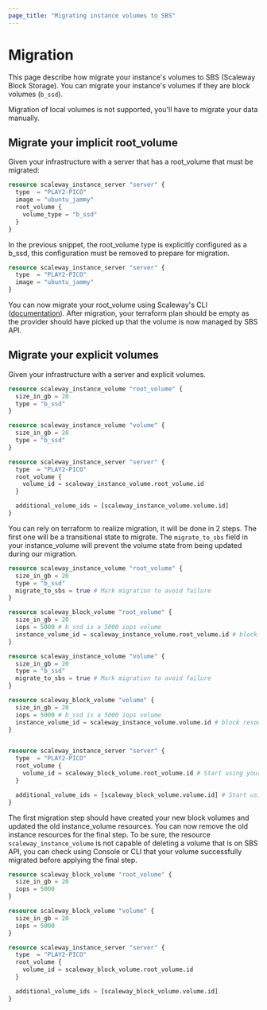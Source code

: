 ```yaml
---
page_title: "Migrating instance volumes to SBS"
---
```


# Migration

This page describe how migrate your instance's volumes to SBS (Scaleway Block Storage).
You can migrate your instance's volumes if they are block volumes (`b_ssd`).

Migration of local volumes is not supported, you'll have to migrate your data manually.

## Migrate your implicit root_volume

Given your infrastructure with a server that has a root_volume that must be migrated:

```terraform
resource scaleway_instance_server "server" {
  type  = "PLAY2-PICO"
  image = "ubuntu_jammy"
  root_volume {
    volume_type = "b_ssd"
  }
}
```

In the previous snippet, the root_volume type is explicitly configured as a b_ssd, this configuration must be removed to prepare for migration.

```terraform
resource scaleway_instance_server "server" {
  type  = "PLAY2-PICO"
  image = "ubuntu_jammy"
}
```

You can now migrate your root_volume using Scaleway's CLI ([documentation](https://www.scaleway.com/en/docs/instances/how-to/migrate-volumes-snapshots-to-sbs/#migrating-an-existing-block-storage-volume-to-scaleway-block-storage-management)).
After migration, your terraform plan should be empty as the provider should have picked up that the volume is now managed by SBS API.

## Migrate your explicit volumes

Given your infrastructure with a server and explicit volumes.

```terraform
resource scaleway_instance_volume "root_volume" {
  size_in_gb = 20
  type = "b_ssd"
}

resource scaleway_instance_volume "volume" {
  size_in_gb = 20
  type = "b_ssd"
}

resource scaleway_instance_server "server" {
  type  = "PLAY2-PICO"
  root_volume {
    volume_id = scaleway_instance_volume.root_volume.id
  }

  additional_volume_ids = [scaleway_instance_volume.volume.id]
}
```

You can rely on terraform to realize migration, it will be done in 2 steps.
The first one will be a transitional state to migrate.
The `migrate_to_sbs` field in your instance_volume will prevent the volume state from being updated during our migration.


```terraform
resource scaleway_instance_volume "root_volume" {
  size_in_gb = 20
  type = "b_ssd"
  migrate_to_sbs = true # Mark migration to avoid failure
}

resource scaleway_block_volume "root_volume" {
  size_in_gb = 20
  iops = 5000 # b_ssd is a 5000 iops volume
  instance_volume_id = scaleway_instance_volume.root_volume.id # block resource will handle migration
}

resource scaleway_instance_volume "volume" {
  size_in_gb = 20
  type = "b_ssd"
  migrate_to_sbs = true # Mark migration to avoid failure
}

resource scaleway_block_volume "volume" {
  size_in_gb = 20
  iops = 5000 # b_ssd is a 5000 iops volume
  instance_volume_id = scaleway_instance_volume.volume.id # block resource will handle migration
}


resource scaleway_instance_server "server" {
  type  = "PLAY2-PICO"
  root_volume {
    volume_id = scaleway_block_volume.root_volume.id # Start using your new resource
  }

  additional_volume_ids = [scaleway_block_volume.volume.id] # Start using your new resource
}
```

The first migration step should have created your new block volumes and updated the old instance_volume resources.
You can now remove the old instance resources for the final step.
To be sure, the resource `scaleway_instance_volume` is not capable of deleting a volume that is on SBS API, you can check using Console or CLI that your volume successfully migrated before applying the final step.


```terraform
resource scaleway_block_volume "root_volume" {
  size_in_gb = 20
  iops = 5000
}

resource scaleway_block_volume "volume" {
  size_in_gb = 20
  iops = 5000
}

resource scaleway_instance_server "server" {
  type  = "PLAY2-PICO"
  root_volume {
    volume_id = scaleway_block_volume.root_volume.id
  }

  additional_volume_ids = [scaleway_block_volume.volume.id]
}
```